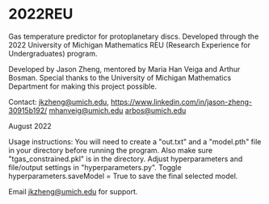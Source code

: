 # 2022REU
Gas temperature predictor for protoplanetary discs. Developed through the 2022 University of Michigan Mathematics REU (Research Experience for Undergraduates) program.

Developed by Jason Zheng, mentored by Maria Han Veiga and Arthur Bosman. Special thanks to the University of Michigan Mathematics Department for making this project possible.

Contact:
jkzheng@umich.edu, https://www.linkedin.com/in/jason-zheng-30915b192/
mhanveig@umich.edu
arbos@umich.edu

August 2022

Usage instructions: 
You will need to create a "out.txt" and a "model.pth" file in your directory before running the program. Also make sure "tgas_constrained.pkl" is in the directory.
Adjust hyperparameters and file/output settings in "hyperparameters.py". Toggle hyperparameters.saveModel = True to save the final selected model.

Email jkzheng@umich.edu for support.
